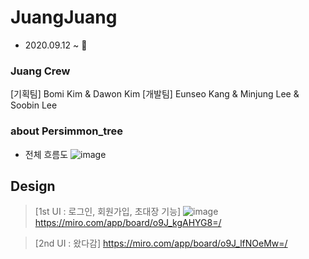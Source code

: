 # JuangJuang
- 2020.09.12 ~ 🧡

### Juang Crew 
  [기획팀]
    Bomi Kim & Dawon Kim
  [개발팀]
    Eunseo Kang & Minjung Lee & Soobin Lee<br>

### about Persimmon_tree
  - 전체 흐름도 
  ![image](https://user-images.githubusercontent.com/62278377/99142290-f9a19c00-2696-11eb-9130-2bb7fc8e8e1d.png)

## Design
>[1st UI : 로그인, 회원가입, 초대장 기능]
![image](https://user-images.githubusercontent.com/62278377/99136278-5c7b3f00-2667-11eb-928f-7f03be28944e.png)
https://miro.com/app/board/o9J_kgAHYG8=/

>[2nd UI : 왔다감]
https://miro.com/app/board/o9J_lfNOeMw=/
